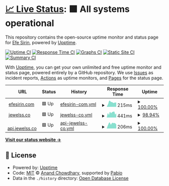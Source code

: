 # [📈 Live Status](https://verynewusername.github.io/upptime): <!--live status--> **🟩 All systems operational**

This repository contains the open-source uptime monitor and status page for [Efe Sirin](efesirin.com), powered by [Upptime](https://github.com/upptime/upptime).

[![Uptime CI](https://github.com/verynewusername/upptime/workflows/Uptime%20CI/badge.svg)](https://github.com/verynewusername/upptime/actions?query=workflow%3A%22Uptime+CI%22)
[![Response Time CI](https://github.com/verynewusername/upptime/workflows/Response%20Time%20CI/badge.svg)](https://github.com/verynewusername/upptime/actions?query=workflow%3A%22Response+Time+CI%22)
[![Graphs CI](https://github.com/verynewusername/upptime/workflows/Graphs%20CI/badge.svg)](https://github.com/verynewusername/upptime/actions?query=workflow%3A%22Graphs+CI%22)
[![Static Site CI](https://github.com/verynewusername/upptime/workflows/Static%20Site%20CI/badge.svg)](https://github.com/verynewusername/upptime/actions?query=workflow%3A%22Static+Site+CI%22)
[![Summary CI](https://github.com/verynewusername/upptime/workflows/Summary%20CI/badge.svg)](https://github.com/verynewusername/upptime/actions?query=workflow%3A%22Summary+CI%22)

With [Upptime](https://upptime.js.org), you can get your own unlimited and free uptime monitor and status page, powered entirely by a GitHub repository. We use [Issues](https://github.com/verynewusername/upptime/issues) as incident reports, [Actions](https://github.com/verynewusername/upptime/actions) as uptime monitors, and [Pages](https://verynewusername.github.io/upptime) for the status page.

<!--start: status pages-->
<!-- This summary is generated by Upptime (https://github.com/upptime/upptime) -->
<!-- Do not edit this manually, your changes will be overwritten -->
<!-- prettier-ignore -->
| URL | Status | History | Response Time | Uptime |
| --- | ------ | ------- | ------------- | ------ |
| <img alt="" src="https://icons.duckduckgo.com/ip3/efesirin.com.ico" height="13"> [efesirin.com](https://efesirin.com) | 🟩 Up | [efesirin-com.yml](https://github.com/verynewusername/upptime/commits/HEAD/history/efesirin-com.yml) | <details><summary><img alt="Response time graph" src="./graphs/efesirin-com/response-time-week.png" height="20"> 215ms</summary><br><a href="https://uptime.efesirin.com/history/efesirin-com"><img alt="Response time 217" src="https://img.shields.io/endpoint?url=https%3A%2F%2Fraw.githubusercontent.com%2Fverynewusername%2Fupptime%2FHEAD%2Fapi%2Fefesirin-com%2Fresponse-time.json"></a><br><a href="https://uptime.efesirin.com/history/efesirin-com"><img alt="24-hour response time 167" src="https://img.shields.io/endpoint?url=https%3A%2F%2Fraw.githubusercontent.com%2Fverynewusername%2Fupptime%2FHEAD%2Fapi%2Fefesirin-com%2Fresponse-time-day.json"></a><br><a href="https://uptime.efesirin.com/history/efesirin-com"><img alt="7-day response time 215" src="https://img.shields.io/endpoint?url=https%3A%2F%2Fraw.githubusercontent.com%2Fverynewusername%2Fupptime%2FHEAD%2Fapi%2Fefesirin-com%2Fresponse-time-week.json"></a><br><a href="https://uptime.efesirin.com/history/efesirin-com"><img alt="30-day response time 217" src="https://img.shields.io/endpoint?url=https%3A%2F%2Fraw.githubusercontent.com%2Fverynewusername%2Fupptime%2FHEAD%2Fapi%2Fefesirin-com%2Fresponse-time-month.json"></a><br><a href="https://uptime.efesirin.com/history/efesirin-com"><img alt="1-year response time 217" src="https://img.shields.io/endpoint?url=https%3A%2F%2Fraw.githubusercontent.com%2Fverynewusername%2Fupptime%2FHEAD%2Fapi%2Fefesirin-com%2Fresponse-time-year.json"></a></details> | <details><summary><a href="https://uptime.efesirin.com/history/efesirin-com">100.00%</a></summary><a href="https://uptime.efesirin.com/history/efesirin-com"><img alt="All-time uptime 100.00%" src="https://img.shields.io/endpoint?url=https%3A%2F%2Fraw.githubusercontent.com%2Fverynewusername%2Fupptime%2FHEAD%2Fapi%2Fefesirin-com%2Fuptime.json"></a><br><a href="https://uptime.efesirin.com/history/efesirin-com"><img alt="24-hour uptime 100.00%" src="https://img.shields.io/endpoint?url=https%3A%2F%2Fraw.githubusercontent.com%2Fverynewusername%2Fupptime%2FHEAD%2Fapi%2Fefesirin-com%2Fuptime-day.json"></a><br><a href="https://uptime.efesirin.com/history/efesirin-com"><img alt="7-day uptime 100.00%" src="https://img.shields.io/endpoint?url=https%3A%2F%2Fraw.githubusercontent.com%2Fverynewusername%2Fupptime%2FHEAD%2Fapi%2Fefesirin-com%2Fuptime-week.json"></a><br><a href="https://uptime.efesirin.com/history/efesirin-com"><img alt="30-day uptime 100.00%" src="https://img.shields.io/endpoint?url=https%3A%2F%2Fraw.githubusercontent.com%2Fverynewusername%2Fupptime%2FHEAD%2Fapi%2Fefesirin-com%2Fuptime-month.json"></a><br><a href="https://uptime.efesirin.com/history/efesirin-com"><img alt="1-year uptime 100.00%" src="https://img.shields.io/endpoint?url=https%3A%2F%2Fraw.githubusercontent.com%2Fverynewusername%2Fupptime%2FHEAD%2Fapi%2Fefesirin-com%2Fuptime-year.json"></a></details>
| <img alt="" src="https://icons.duckduckgo.com/ip3/jewelss.co.ico" height="13"> [jewelss.co](https://jewelss.co) | 🟩 Up | [jewelss-co.yml](https://github.com/verynewusername/upptime/commits/HEAD/history/jewelss-co.yml) | <details><summary><img alt="Response time graph" src="./graphs/jewelss-co/response-time-week.png" height="20"> 441ms</summary><br><a href="https://uptime.efesirin.com/history/jewelss-co"><img alt="Response time 346" src="https://img.shields.io/endpoint?url=https%3A%2F%2Fraw.githubusercontent.com%2Fverynewusername%2Fupptime%2FHEAD%2Fapi%2Fjewelss-co%2Fresponse-time.json"></a><br><a href="https://uptime.efesirin.com/history/jewelss-co"><img alt="24-hour response time 380" src="https://img.shields.io/endpoint?url=https%3A%2F%2Fraw.githubusercontent.com%2Fverynewusername%2Fupptime%2FHEAD%2Fapi%2Fjewelss-co%2Fresponse-time-day.json"></a><br><a href="https://uptime.efesirin.com/history/jewelss-co"><img alt="7-day response time 441" src="https://img.shields.io/endpoint?url=https%3A%2F%2Fraw.githubusercontent.com%2Fverynewusername%2Fupptime%2FHEAD%2Fapi%2Fjewelss-co%2Fresponse-time-week.json"></a><br><a href="https://uptime.efesirin.com/history/jewelss-co"><img alt="30-day response time 346" src="https://img.shields.io/endpoint?url=https%3A%2F%2Fraw.githubusercontent.com%2Fverynewusername%2Fupptime%2FHEAD%2Fapi%2Fjewelss-co%2Fresponse-time-month.json"></a><br><a href="https://uptime.efesirin.com/history/jewelss-co"><img alt="1-year response time 346" src="https://img.shields.io/endpoint?url=https%3A%2F%2Fraw.githubusercontent.com%2Fverynewusername%2Fupptime%2FHEAD%2Fapi%2Fjewelss-co%2Fresponse-time-year.json"></a></details> | <details><summary><a href="https://uptime.efesirin.com/history/jewelss-co">98.94%</a></summary><a href="https://uptime.efesirin.com/history/jewelss-co"><img alt="All-time uptime 99.66%" src="https://img.shields.io/endpoint?url=https%3A%2F%2Fraw.githubusercontent.com%2Fverynewusername%2Fupptime%2FHEAD%2Fapi%2Fjewelss-co%2Fuptime.json"></a><br><a href="https://uptime.efesirin.com/history/jewelss-co"><img alt="24-hour uptime 92.56%" src="https://img.shields.io/endpoint?url=https%3A%2F%2Fraw.githubusercontent.com%2Fverynewusername%2Fupptime%2FHEAD%2Fapi%2Fjewelss-co%2Fuptime-day.json"></a><br><a href="https://uptime.efesirin.com/history/jewelss-co"><img alt="7-day uptime 98.94%" src="https://img.shields.io/endpoint?url=https%3A%2F%2Fraw.githubusercontent.com%2Fverynewusername%2Fupptime%2FHEAD%2Fapi%2Fjewelss-co%2Fuptime-week.json"></a><br><a href="https://uptime.efesirin.com/history/jewelss-co"><img alt="30-day uptime 99.66%" src="https://img.shields.io/endpoint?url=https%3A%2F%2Fraw.githubusercontent.com%2Fverynewusername%2Fupptime%2FHEAD%2Fapi%2Fjewelss-co%2Fuptime-month.json"></a><br><a href="https://uptime.efesirin.com/history/jewelss-co"><img alt="1-year uptime 99.66%" src="https://img.shields.io/endpoint?url=https%3A%2F%2Fraw.githubusercontent.com%2Fverynewusername%2Fupptime%2FHEAD%2Fapi%2Fjewelss-co%2Fuptime-year.json"></a></details>
| <img alt="" src="https://icons.duckduckgo.com/ip3/api.jewelss.co.ico" height="13"> [api.jewelss.co](https://api.jewelss.co/version) | 🟩 Up | [api-jewelss-co.yml](https://github.com/verynewusername/upptime/commits/HEAD/history/api-jewelss-co.yml) | <details><summary><img alt="Response time graph" src="./graphs/api-jewelss-co/response-time-week.png" height="20"> 206ms</summary><br><a href="https://uptime.efesirin.com/history/api-jewelss-co"><img alt="Response time 168" src="https://img.shields.io/endpoint?url=https%3A%2F%2Fraw.githubusercontent.com%2Fverynewusername%2Fupptime%2FHEAD%2Fapi%2Fapi-jewelss-co%2Fresponse-time.json"></a><br><a href="https://uptime.efesirin.com/history/api-jewelss-co"><img alt="24-hour response time 255" src="https://img.shields.io/endpoint?url=https%3A%2F%2Fraw.githubusercontent.com%2Fverynewusername%2Fupptime%2FHEAD%2Fapi%2Fapi-jewelss-co%2Fresponse-time-day.json"></a><br><a href="https://uptime.efesirin.com/history/api-jewelss-co"><img alt="7-day response time 206" src="https://img.shields.io/endpoint?url=https%3A%2F%2Fraw.githubusercontent.com%2Fverynewusername%2Fupptime%2FHEAD%2Fapi%2Fapi-jewelss-co%2Fresponse-time-week.json"></a><br><a href="https://uptime.efesirin.com/history/api-jewelss-co"><img alt="30-day response time 168" src="https://img.shields.io/endpoint?url=https%3A%2F%2Fraw.githubusercontent.com%2Fverynewusername%2Fupptime%2FHEAD%2Fapi%2Fapi-jewelss-co%2Fresponse-time-month.json"></a><br><a href="https://uptime.efesirin.com/history/api-jewelss-co"><img alt="1-year response time 168" src="https://img.shields.io/endpoint?url=https%3A%2F%2Fraw.githubusercontent.com%2Fverynewusername%2Fupptime%2FHEAD%2Fapi%2Fapi-jewelss-co%2Fresponse-time-year.json"></a></details> | <details><summary><a href="https://uptime.efesirin.com/history/api-jewelss-co">100.00%</a></summary><a href="https://uptime.efesirin.com/history/api-jewelss-co"><img alt="All-time uptime 100.00%" src="https://img.shields.io/endpoint?url=https%3A%2F%2Fraw.githubusercontent.com%2Fverynewusername%2Fupptime%2FHEAD%2Fapi%2Fapi-jewelss-co%2Fuptime.json"></a><br><a href="https://uptime.efesirin.com/history/api-jewelss-co"><img alt="24-hour uptime 100.00%" src="https://img.shields.io/endpoint?url=https%3A%2F%2Fraw.githubusercontent.com%2Fverynewusername%2Fupptime%2FHEAD%2Fapi%2Fapi-jewelss-co%2Fuptime-day.json"></a><br><a href="https://uptime.efesirin.com/history/api-jewelss-co"><img alt="7-day uptime 100.00%" src="https://img.shields.io/endpoint?url=https%3A%2F%2Fraw.githubusercontent.com%2Fverynewusername%2Fupptime%2FHEAD%2Fapi%2Fapi-jewelss-co%2Fuptime-week.json"></a><br><a href="https://uptime.efesirin.com/history/api-jewelss-co"><img alt="30-day uptime 100.00%" src="https://img.shields.io/endpoint?url=https%3A%2F%2Fraw.githubusercontent.com%2Fverynewusername%2Fupptime%2FHEAD%2Fapi%2Fapi-jewelss-co%2Fuptime-month.json"></a><br><a href="https://uptime.efesirin.com/history/api-jewelss-co"><img alt="1-year uptime 100.00%" src="https://img.shields.io/endpoint?url=https%3A%2F%2Fraw.githubusercontent.com%2Fverynewusername%2Fupptime%2FHEAD%2Fapi%2Fapi-jewelss-co%2Fuptime-year.json"></a></details>

<!--end: status pages-->

[**Visit our status website →**](https://verynewusername.github.io/upptime)

## 📄 License

- Powered by: [Upptime](https://github.com/upptime/upptime)
- Code: [MIT](./LICENSE) © [Anand Chowdhary](https://anandchowdhary.com), supported by [Pabio](https://pabio.com)
- Data in the `./history` directory: [Open Database License](https://opendatacommons.org/licenses/odbl/1-0/)

